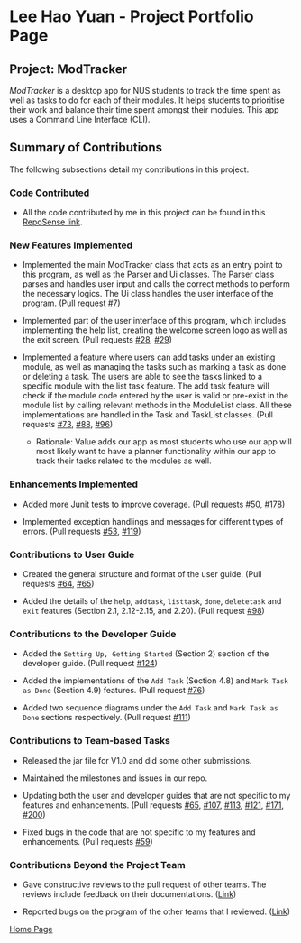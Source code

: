 # Lee Hao Yuan - Project Portfolio Page

## Project: ModTracker
_ModTracker_ is a desktop app for NUS students to track the time spent 
as well as tasks to do for each of their modules.
It helps students to prioritise their work and 
balance their time spent amongst their modules. 
This app uses a Command Line Interface (CLI).


## Summary of Contributions
The following subsections detail my contributions in this project.

### Code Contributed
* All the code contributed by me in this project can be found in this 
[RepoSense link](https://nus-cs2113-ay2021s1.github.io/tp-dashboard/#breakdown=true&search=lhydl&sort=groupTitle&sortWithin=title&since=2020-09-27&timeframe=commit&mergegroup=&groupSelect=groupByRepos&checkedFileTypes=docs~functional-code~test-code~other).

### New Features Implemented
* Implemented the main ModTracker class that acts as an entry point to this program, as well as the Parser and Ui classes.
The Parser class parses and handles user input and calls the correct methods to perform the necessary logics.
The Ui class handles the user interface of the program. 
(Pull request [#7](https://github.com/AY2021S1-CS2113T-F12-4/tp/pull/7))

* Implemented part of the user interface of this program, which includes implementing the help list,
creating the welcome screen logo as well as the exit screen. 
(Pull requests [#28](https://github.com/AY2021S1-CS2113T-F12-4/tp/pull/28), 
[#29](https://github.com/AY2021S1-CS2113T-F12-4/tp/pull/29))

* Implemented a feature where users can add tasks under an existing module, as well as 
managing the tasks such as marking a task as done or deleting a task. The users are able to see the tasks linked to a 
specific module with the list task feature. The add task feature will check if the module code 
entered by the user is valid or pre-exist in the module list by calling relevant methods in the
ModuleList class. All these implementations are handled in the Task and TaskList classes. 
(Pull requests [#73](https://github.com/AY2021S1-CS2113T-F12-4/tp/pull/73), 
[#88](https://github.com/AY2021S1-CS2113T-F12-4/tp/pull/88),
[#96](https://github.com/AY2021S1-CS2113T-F12-4/tp/pull/96))

    * Rationale: Value adds our app as most students who use our app will most likely want to have a planner functionality
     within our app to track their tasks related to the modules as well.

### Enhancements Implemented
* Added more Junit tests to improve coverage. 
(Pull requests [#50](https://github.com/AY2021S1-CS2113T-F12-4/tp/pull/50),
 [#178](https://github.com/AY2021S1-CS2113T-F12-4/tp/pull/178))

* Implemented exception handlings and messages for different types of errors. 
(Pull requests [#53](https://github.com/AY2021S1-CS2113T-F12-4/tp/pull/53),
[#119](https://github.com/AY2021S1-CS2113T-F12-4/tp/pull/119))

### Contributions to User Guide
* Created the general structure and format of the user guide. 
(Pull requests [#64](https://github.com/AY2021S1-CS2113T-F12-4/tp/pull/64), 
[#65](https://github.com/AY2021S1-CS2113T-F12-4/tp/pull/65))

* Added the details of the `help`, `addtask`, `listtask`, `done`, `deletetask` and `exit` features (Section 2.1, 2.12-2.15, and 2.20). 
(Pull request [#98](https://github.com/AY2021S1-CS2113T-F12-4/tp/pull/98))


### Contributions to the Developer Guide
* Added the `Setting Up, Getting Started` (Section 2) section of the developer guide. 
(Pull request [#124](https://github.com/AY2021S1-CS2113T-F12-4/tp/pull/124))

* Added the implementations of the `Add Task` (Section 4.8) and `Mark Task as Done` (Section 4.9) features. 
(Pull request [#76](https://github.com/AY2021S1-CS2113T-F12-4/tp/pull/76))

* Added two sequence diagrams under the `Add Task` and `Mark Task as Done` sections respectively. 
(Pull request [#111](https://github.com/AY2021S1-CS2113T-F12-4/tp/pull/111))

### Contributions to Team-based Tasks
* Released the jar file for V1.0 and did some other submissions. 

* Maintained the milestones and issues in our repo. 

* Updating both the user and developer guides that are not specific to my features and enhancements.
(Pull requests [#65](https://github.com/AY2021S1-CS2113T-F12-4/tp/pull/65),
[#107](https://github.com/AY2021S1-CS2113T-F12-4/tp/pull/107), 
[#113](https://github.com/AY2021S1-CS2113T-F12-4/tp/pull/113), 
[#121](https://github.com/AY2021S1-CS2113T-F12-4/tp/pull/121), 
[#171](https://github.com/AY2021S1-CS2113T-F12-4/tp/pull/171), 
[#200](https://github.com/AY2021S1-CS2113T-F12-4/tp/pull/200))

* Fixed bugs in the code that are not specific to my features and enhancements. 
(Pull requests [#59](https://github.com/AY2021S1-CS2113T-F12-4/tp/pull/59))

### Contributions Beyond the Project Team
* Gave constructive reviews to the pull request of other teams. The reviews include feedback on their documentations. 
([Link](https://github.com/nus-cs2113-AY2021S1/tp/pull/10))

* Reported bugs on the program of the other teams that I reviewed. ([Link](https://github.com/lhydl/ped/issues))


[Home Page](https://ay2021s1-cs2113t-f12-4.github.io/tp/)